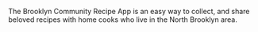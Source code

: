 The Brooklyn Community Recipe App is an easy way to collect, and share beloved recipes with home cooks who live in the North Brooklyn area.  
